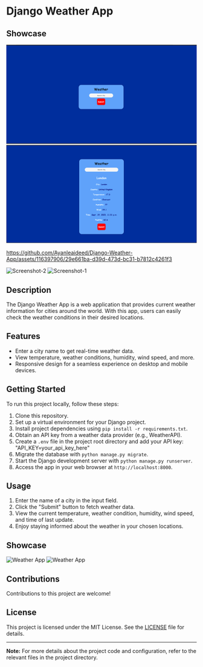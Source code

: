 # Django Weather App

## Showcase
![Screenshot 1](Screenshot-1.png)
![Screenshot 2](Screenshot-2.png)



https://github.com/Ayanleaideed/Django-Weather-App/assets/116397906/29e661ba-d39d-473d-bc31-b7812c4261f3

![Screenshot-2](https://github.com/Ayanleaideed/Django-Weather-App/assets/116397906/3970a40f-2b5b-40d8-82f1-ced096e36d64)
![Screenshot-1](https://github.com/Ayanleaideed/Django-Weather-App/assets/116397906/fb628050-f40e-44e1-ad83-50df3cbc169f)




## Description

The Django Weather App is a web application that provides current weather information for cities around the world. With this app, users can easily check the weather conditions in their desired locations.

## Features

- Enter a city name to get real-time weather data.
- View temperature, weather conditions, humidity, wind speed, and more.
- Responsive design for a seamless experience on desktop and mobile devices.

## Getting Started

To run this project locally, follow these steps:

1. Clone this repository.
2. Set up a virtual environment for your Django project.
3. Install project dependencies using `pip install -r requirements.txt`.
4. Obtain an API key from a weather data provider (e.g., WeatherAPI).
5. Create a `.env` file in the project root directory and add your API key:
"API_KEY=your_api_key_here"
6. Migrate the database with `python manage.py migrate`.
7. Start the Django development server with `python manage.py runserver`.
8. Access the app in your web browser at `http://localhost:8000`.

## Usage

1. Enter the name of a city in the input field.
2. Click the "Submit" button to fetch weather data.
3. View the current temperature, weather condition, humidity, wind speed, and time of last update.
4. Enjoy staying informed about the weather in your chosen locations.

## Showcase

![Weather App](screenshots/screenshot1.png)
![Weather App](screenshots/screenshot2.png)

## Contributions

Contributions to this project are welcome!

## License

This project is licensed under the MIT License. See the [LICENSE](LICENSE) file for details.

---

**Note:** For more details about the project code and configuration, refer to the relevant files in the project directory.
